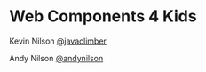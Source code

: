 # Web Components 4 Kids

Kevin Nilson [@javaclimber](https://twitter.com/javaclimber)

Andy Nilson [@andynilson](https://twitter.com/andy_nilson)
